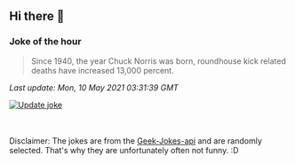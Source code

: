## Hi there 👋

### Joke of the hour
<!-- joke -->
>Since 1940, the year Chuck Norris was born, roundhouse kick related deaths have increased 13,000 percent.
<!-- /joke -->

*Last update: Mon, 10 May 2021 03:31:39 GMT*

[![Update joke](https://github.com/nclskfm/nclskfm/actions/workflows/joke.yml/badge.svg)](https://github.com/nclskfm/nclskfm/actions/workflows/joke.yml)

<br><br>
Disclaimer: The jokes are from the [Geek-Jokes-api](https://github.com/sameerkumar18/geek-joke-api) and are randomly selected. That's why they are unfortunately often not funny. :D
